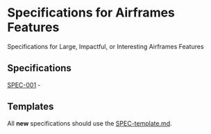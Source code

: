 # Specifications for Airframes Features
Specifications for Large, Impactful, or Interesting Airframes Features

## Specifications

[SPEC-001](specs/SPEC-001.md) - 

## Templates

All **new** specifications should use the [SPEC-template.md](SPEC-template).

